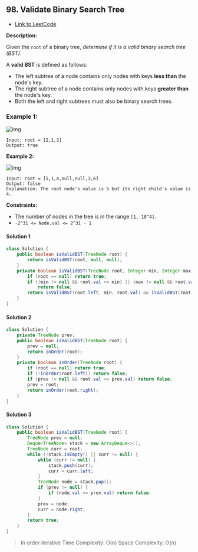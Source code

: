 ## 98. Validate Binary Search Tree

- [Link to LeetCode](https://leetcode.com/problems/validate-binary-search-tree/)

**Description:**



Given the `root` of a binary tree, *determine if it is a valid binary search tree (BST)*.

A **valid BST** is defined as follows:

- The left subtree of a node contains only nodes with keys **less than** the node's key.
- The right subtree of a node contains only nodes with keys **greater than** the node's key.
- Both the left and right subtrees must also be binary search trees.



<!-- tabs:start -->

### **Example 1:**



![img](https://assets.leetcode.com/uploads/2020/12/01/tree1.jpg)

```
Input: root = [2,1,3]
Output: true
```

**Example 2:**

![img](https://assets.leetcode.com/uploads/2020/12/01/tree2.jpg)

```
Input: root = [5,1,4,null,null,3,6]
Output: false
Explanation: The root node's value is 5 but its right child's value is 4.
```



<!-- tabs:end -->



**Constraints:**

- The number of nodes in the tree is in the range `[1, 10^4]`.
- `-2^31 <= Node.val <= 2^31 - 1`



<!-- tabs:start -->

#### **Solution 1**



```java
class Solution {
    public boolean isValidBST(TreeNode root) {
        return isValidBST(root, null, null);
    }
    private boolean isValidBST(TreeNode root, Integer min, Integer max) {
        if (root == null) return true;
        if ((min != null && root.val <= min) || (max != null && root.val >= max))
            return false;
        return isValidBST(root.left, min, root.val) && isValidBST(root.right, root.val, max);
    }
}
```



#### **Solution 2**



```java
class Solution {
    private TreeNode prev;
    public boolean isValidBST(TreeNode root) {
        prev = null;
        return inOrder(root);
    }
    private boolean inOrder(TreeNode root) {
        if (root == null) return true;
        if (!inOrder(root.left)) return false;
        if (prev != null && root.val <= prev.val) return false;
        prev = root;
        return inOrder(root.right);
    }
}
```



#### **Solution 3**



```java
class Solution {
    public boolean isValidBST(TreeNode root) {
        TreeNode prev = null;
        Deque<TreeNode> stack = new ArrayDeque<>();
        TreeNode curr = root;
        while (!stack.isEmpty() || curr != null) {
            while (curr != null) {
                stack.push(curr);
                curr = curr.left;
            }
            TreeNode node = stack.pop();
            if (prev != null) {
                if (node.val <= prev.val) return false;
            }
            prev = node;
            curr = node.right;
        }
        return true;
    }
}
```



> In order iterative
> Time Complexity: O(n)
> Space Complexity: O(n)



<!-- tabs:end -->



